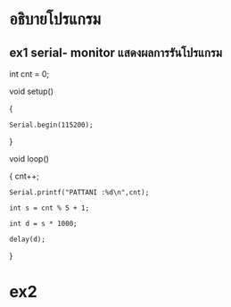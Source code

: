 # อธิบายโปรแกรม
## ex1 serial- monitor แสดงผลการรันโปรแกรม

int cnt = 0;

void setup()

{

	Serial.begin(115200);
	
}

void loop()

{
	cnt++;
	
	Serial.printf("PATTANI :%d\n",cnt);
	
	int s = cnt % 5 + 1;
	
	int d = s * 1000;
	
	delay(d);
	
}

# ex2 
